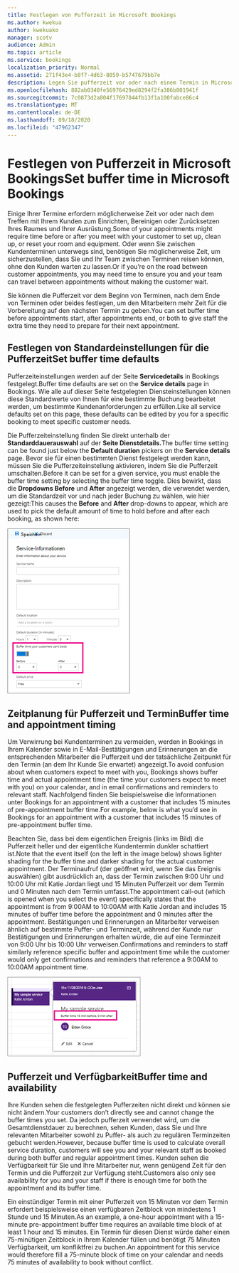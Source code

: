 ```yaml
---
title: Festlegen von Pufferzeit in Microsoft Bookings
ms.author: kwekua
author: kwekuako
manager: scotv
audience: Admin
ms.topic: article
ms.service: bookings
localization_priority: Normal
ms.assetid: 271f43e4-b8f7-4d63-8059-b5747679bb7e
description: Legen Sie pufferzeit vor oder nach einem Termin in Microsoft Bookings zeit zum Bereinigen oder Zurücksetzen von Geräten ein.
ms.openlocfilehash: 882ab0340fe56976429ed8294f2fa386b801941f
ms.sourcegitcommit: 7c0873d2a804f17697844fb13f1a100fabce86c4
ms.translationtype: MT
ms.contentlocale: de-DE
ms.lasthandoff: 09/18/2020
ms.locfileid: "47962347"
---
```

# <a name="set-buffer-time-in-microsoft-bookings"></a><span data-ttu-id="35092-103">Festlegen von Pufferzeit in Microsoft Bookings</span><span class="sxs-lookup"><span data-stu-id="35092-103">Set buffer time in Microsoft Bookings</span></span>

<span data-ttu-id="35092-104">Einige Ihrer Termine erfordern möglicherweise Zeit vor oder nach dem Treffen mit Ihrem Kunden zum Einrichten, Bereinigen oder Zurücksetzen Ihres Raumes und Ihrer Ausrüstung.</span><span class="sxs-lookup"><span data-stu-id="35092-104">Some of your appointments might require time before or after you meet with your customer to set up, clean up, or reset your room and equipment.</span></span> <span data-ttu-id="35092-105">Oder wenn Sie zwischen Kundenterminen unterwegs sind, benötigen Sie möglicherweise Zeit, um sicherzustellen, dass Sie und Ihr Team zwischen Terminen reisen können, ohne den Kunden warten zu lassen.</span><span class="sxs-lookup"><span data-stu-id="35092-105">Or if you’re on the road between customer appointments, you may need time to ensure you and your team can travel between appointments without making the customer wait.</span></span>

<span data-ttu-id="35092-106">Sie können die Pufferzeit vor dem Beginn von Terminen, nach dem Ende von Terminen oder beides festlegen, um den Mitarbeitern mehr Zeit für die Vorbereitung auf den nächsten Termin zu geben.</span><span class="sxs-lookup"><span data-stu-id="35092-106">You can set buffer time before appointments start, after appointments end, or both to give staff the extra time they need to prepare for their next appointment.</span></span>

## <a name="set-buffer-time-defaults"></a><span data-ttu-id="35092-107">Festlegen von Standardeinstellungen für die Pufferzeit</span><span class="sxs-lookup"><span data-stu-id="35092-107">Set buffer time defaults</span></span>

<span data-ttu-id="35092-108">Pufferzeiteinstellungen werden auf der Seite **Servicedetails** in Bookings festgelegt.</span><span class="sxs-lookup"><span data-stu-id="35092-108">Buffer time defaults are set on the **Service details** page in Bookings.</span></span> <span data-ttu-id="35092-109">Wie alle auf dieser Seite festgelegten Diensteinstellungen können diese Standardwerte von Ihnen für eine bestimmte Buchung bearbeitet werden, um bestimmte Kundenanforderungen zu erfüllen.</span><span class="sxs-lookup"><span data-stu-id="35092-109">Like all service defaults set on this page, these defaults can be edited by you for a specific booking to meet specific customer needs.</span></span>

<span data-ttu-id="35092-110">Die Pufferzeiteinstellung finden Sie direkt unterhalb der **Standarddauerauswahl** auf der **Seite Dienstdetails.**</span><span class="sxs-lookup"><span data-stu-id="35092-110">The buffer time setting can be found just below the **Default duration** pickers on the **Service details** page.</span></span> <span data-ttu-id="35092-111">Bevor sie für einen bestimmten Dienst festgelegt werden kann, müssen Sie die Pufferzeiteinstellung aktivieren, indem Sie die Pufferzeit umschalten.</span><span class="sxs-lookup"><span data-stu-id="35092-111">Before it can be set for a given service, you must enable the buffer time setting by selecting the buffer time toggle.</span></span> <span data-ttu-id="35092-112">Dies bewirkt, dass die **Dropdowns Before** und **After** angezeigt werden, die verwendet werden, um die Standardzeit vor und nach jeder Buchung zu wählen, wie hier gezeigt:</span><span class="sxs-lookup"><span data-stu-id="35092-112">This causes the **Before** and **After** drop-downs to appear, which are used to pick the default amount of time to hold before and after each booking, as shown here:</span></span>

   ![Abbildung von Bookings mit aktivierter Pufferzeit](../media/bookings-buffertime.png)

## <a name="buffer-time-and-appointment-timing"></a><span data-ttu-id="35092-114">Zeitplanung für Pufferzeit und Termin</span><span class="sxs-lookup"><span data-stu-id="35092-114">Buffer time and appointment timing</span></span>

<span data-ttu-id="35092-115">Um Verwirrung bei Kundenterminen zu vermeiden, werden in Bookings in Ihrem Kalender sowie in E-Mail-Bestätigungen und Erinnerungen an die entsprechenden Mitarbeiter die Pufferzeit und der tatsächliche Zeitpunkt für den Termin (an dem Ihr Kunde Sie erwartet) angezeigt.</span><span class="sxs-lookup"><span data-stu-id="35092-115">To avoid confusion about when customers expect to meet with you, Bookings shows buffer time and actual appointment time (the time your customers expect to meet with you) on your calendar, and in email confirmations and reminders to relevant staff.</span></span> <span data-ttu-id="35092-116">Nachfolgend finden Sie beispielsweise die Informationen unter Bookings for an appointment with a customer that includes 15 minutes of pre-appointment buffer time.</span><span class="sxs-lookup"><span data-stu-id="35092-116">For example, below is what you’d see in Bookings for an appointment with a customer that includes 15 minutes of pre-appointment buffer time.</span></span>

<span data-ttu-id="35092-117">Beachten Sie, dass bei dem eigentlichen Ereignis (links im Bild) die Pufferzeit heller und der eigentliche Kundentermin dunkler schattiert ist.</span><span class="sxs-lookup"><span data-stu-id="35092-117">Note that the event itself (on the left in the image below) shows lighter shading for the buffer time and darker shading for the actual customer appointment.</span></span> <span data-ttu-id="35092-118">Der Terminaufruf (der geöffnet wird, wenn Sie das Ereignis auswählen) gibt ausdrücklich an, dass der Termin zwischen 9:00 Uhr und 10:00 Uhr mit Katie Jordan liegt und 15 Minuten Pufferzeit vor dem Termin und 0 Minuten nach dem Termin umfasst.</span><span class="sxs-lookup"><span data-stu-id="35092-118">The appointment call-out (which is opened when you select the event) specifically states that the appointment is from 9:00AM to 10:00AM with Katie Jordan and includes 15 minutes of buffer time before the appointment and 0 minutes after the appointment.</span></span> <span data-ttu-id="35092-119">Bestätigungen und Erinnerungen an Mitarbeiter verweisen ähnlich auf bestimmte Puffer- und Terminzeit, während der Kunde nur Bestätigungen und Erinnerungen erhalten würde, die auf eine Terminzeit von 9:00 Uhr bis 10:00 Uhr verweisen.</span><span class="sxs-lookup"><span data-stu-id="35092-119">Confirmations and reminders to staff similarly reference specific buffer and appointment time while the customer would only get confirmations and reminders that reference a 9:00AM to 10:00AM appointment time.</span></span>

   ![Abbildung des Bookings-Terminaufrufs mit Pufferzeit](../media/bookings-buffertime-callout.png)

## <a name="buffer-time-and-availability"></a><span data-ttu-id="35092-121">Pufferzeit und Verfügbarkeit</span><span class="sxs-lookup"><span data-stu-id="35092-121">Buffer time and availability</span></span>

<span data-ttu-id="35092-122">Ihre Kunden sehen die festgelegten Pufferzeiten nicht direkt und können sie nicht ändern.</span><span class="sxs-lookup"><span data-stu-id="35092-122">Your customers don’t directly see and cannot change the buffer times you set.</span></span> <span data-ttu-id="35092-123">Da jedoch pufferzeit verwendet wird, um die Gesamtdienstdauer zu berechnen, sehen Kunden, dass Sie und Ihre relevanten Mitarbeiter sowohl zu Puffer- als auch zu regulären Terminzeiten gebucht werden.</span><span class="sxs-lookup"><span data-stu-id="35092-123">However, because buffer time is used to calculate overall service duration, customers will see you and your relevant staff as booked during both buffer and regular appointment times.</span></span> <span data-ttu-id="35092-124">Kunden sehen die Verfügbarkeit für Sie und Ihre Mitarbeiter nur, wenn genügend Zeit für den Termin und die Pufferzeit zur Verfügung steht.</span><span class="sxs-lookup"><span data-stu-id="35092-124">Customers also only see availability for you and your staff if there is enough time for both the appointment and its buffer time.</span></span>

<span data-ttu-id="35092-125">Ein einstündiger Termin mit einer Pufferzeit von 15 Minuten vor dem Termin erfordert beispielsweise einen verfügbaren Zeitblock von mindestens 1 Stunde und 15 Minuten.</span><span class="sxs-lookup"><span data-stu-id="35092-125">As an example, a one-hour appointment with a 15-minute pre-appointment buffer time requires an available time block of at least 1 hour and 15 minutes.</span></span> <span data-ttu-id="35092-126">Ein Termin für diesen Dienst würde daher einen 75-minütigen Zeitblock in Ihrem Kalender füllen und benötigt 75 Minuten Verfügbarkeit, um konfliktfrei zu buchen.</span><span class="sxs-lookup"><span data-stu-id="35092-126">An appointment for this service would therefore fill a 75-minute block of time on your calendar and needs 75 minutes of availability to book without conflict.</span></span>
